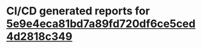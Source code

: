 # CI/CD generated reports for [5e9e4eca81bd7a89fd720df6ce5ced4d2818c349](https://github.com/hydephp/develop/commit/5e9e4eca81bd7a89fd720df6ce5ced4d2818c349)
